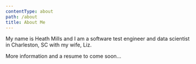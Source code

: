 ```yaml
---
contentType: about
path: /about
title: About Me
---
```

My name is Heath Mills and I am a software test engineer and data scientist in Charleston, SC with my wife, Liz.

More information and a resume to come soon...